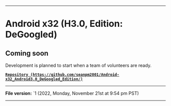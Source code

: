 
***

# Android x32 (H3.0, Edition: DeGoogled)

## Coming soon

Development is planned to start when a team of volunteers are ready.

**[`Repository (https://github.com/seanpm2001/Android-x32_Android3.0_DeGoogled_Edition/)`](https://github.com/seanpm2001/Android-x64_Android3.0_DeGoogled_Edition/)**

***

**File version:** `1 (2022, Monday, November 21st at 9:54 pm PST)

***
